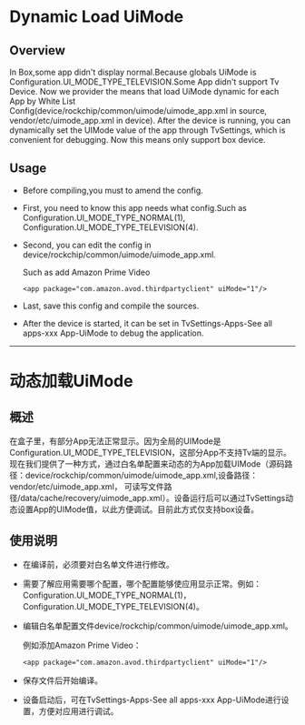 #   Dynamic Load UiMode

##  Overview
In Box,some app didn't display normal.Because globals UiMode is Configuration.UI_MODE_TYPE_TELEVISION.Some App didn't support Tv Device. Now we provider the means that load UiMode dynamic for each App by White List Config(device/rockchip/common/uimode/uimode_app.xml in source, vendor/etc/uimode_app.xml in device). After the device is running, you can dynamically set the UIMode value of the app through TvSettings, which is convenient for debugging. Now this means only support box device.

##  Usage
+   Before compiling,you must to amend the config.

+   First, you need to know this app needs what config.Such as Configuration.UI_MODE_TYPE_NORMAL(1), Configuration.UI_MODE_TYPE_TELEVISION(4).

+   Second, you can edit the config in device/rockchip/common/uimode/uimode_app.xml.

    Such as add Amazon Prime Video

    ```<app package="com.amazon.avod.thirdpartyclient" uiMode="1"/>```

+   Last, save this config and compile the sources.

+   After the device is started, it can be set in TvSettings-Apps-See all apps-xxx App-UiMode to debug the application.


-----
#   动态加载UiMode

##  概述
在盒子里，有部分App无法正常显示。因为全局的UIMode是Configuration.UI_MODE_TYPE_TELEVISION，这部分App不支持Tv端的显示。现在我们提供了一种方式，通过白名单配置来动态的为App加载UIMode（源码路径：device/rockchip/common/uimode/uimode_app.xml,设备路径：vendor/etc/uimode_app.xml， 可读写文件路径/data/cache/recovery/uimode_app.xml）。设备运行后可以通过TvSettings动态设置App的UIMode值，以此方便调试。目前此方式仅支持box设备。

##  使用说明

+   在编译前，必须要对白名单文件进行修改。

+   需要了解应用需要哪个配置，哪个配置能够使应用显示正常。例如：Configuration.UI_MODE_TYPE_NORMAL(1)，Configuration.UI_MODE_TYPE_TELEVISION(4)。

+   编辑白名单配置文件device/rockchip/common/uimode/uimode_app.xml。

    例如添加Amazon Prime Video：

    ```<app package="com.amazon.avod.thirdpartyclient" uiMode="1"/>```

+   保存文件后开始编译。

+   设备启动后，可在TvSettings-Apps-See all apps-xxx App-UiMode进行设置，方便对应用进行调试。
